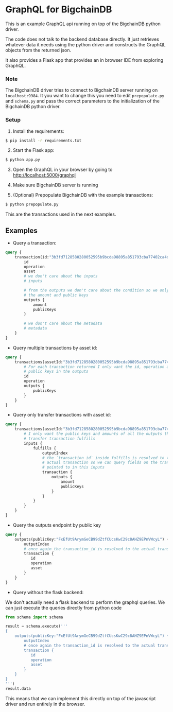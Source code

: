 # GraphQL for BigchainDB

This is an example GraphQL api running on top of the BigchainDB python driver.

The code does not talk to the backend database directly. It just retrieves
whatever data it needs using the python driver and constructs the GraphQL
objects from the returned json.

It also provides a Flask app that provides an in browser IDE from exploring
GraphQL.

### Note

The BigchainDB driver tries to connect to BigchainDB server running on
`localhost:9984`. It you want to change this you need to edit `prepopulate.py`
and `schema.py` and pass the correct parameters to the initialization of the
BigchainDB python driver.

### Setup

1. Install the requirements:
```bash
$ pip install -r requirements.txt
```

2. Start the Flask app:
```bash
$ python app.py
```

3. Open the GraphQL in your browser by going to
   [http://localhost:5000/graphql](http://localhost:5000/graphql)

4. Make sure BigchainDB server is running

5. (Optional) Prepopulate BigchainDB with the example transactions:
```bash
$ python prepopulate.py
```

This are the transactions used in the next examples.


## Examples

- Query a transaction:
```graphql
query {
    transaction(id:"3b3fd7128580280052595b9bcda98895a851793cba77402ca4de0963be958c9e") {
        id
        operation
        asset
        # we don't care about the inputs
        # inputs

        # from the outputs we don't care about the condition so we only want
        # the amount and public keys
        outputs {
            amount
            publicKeys
        }

        # we don't care about the metadata
        # metadata
    }
}
```

- Query multiple transactions by asset id:
```graphql
query {
    transactions(assetId:"3b3fd7128580280052595b9bcda98895a851793cba77402ca4de0963be958c9e") {
        # For each transaction returned I only want the id, operation and
        # public keys in the outputs
        id
        operation
        outputs {
            publicKeys
        }
    }
}
```

- Query only transfer transactions with asset id:
```graphql
query {
    transactions(assetId:"3b3fd7128580280052595b9bcda98895a851793cba77402ca4de0963be958c9e", operation:"TRANSFER") {
        # I only want the public keys and amounts of all the outputs that this
        # transfer transaction fulfills
        inputs {
            fulfills {
                outputIndex
                # the `transaction_id` inside fulfills is resolved to the
                # actual transaction so we can query fields on the transaction
                # pointed to in this inputs
                transaction {
                    outputs {
                        amount
                        publicKeys
                    }
                }
            }
        }
    }
}
```

- Query the outputs endpoint by public key
```graphql
query {
    outputs(publicKey:"FxEfUt9ArymGeCB99dZtfCUcsKwC29c8AHZ9EPnVWcyL") {
        outputIndex
        # once again the transaction_id is resolved to the actual transaction
        transaction {
           id
           operation
           asset
        }
    }
}
```

- Query without the flask backend:

We don't actually need a flask backend to perform the graphql queries. We can
just execute the queries directly from python code
```python
from schema import schema

result = schema.execute('''
{
    outputs(publicKey:"FxEfUt9ArymGeCB99dZtfCUcsKwC29c8AHZ9EPnVWcyL") {
        outputIndex
        # once again the transaction_id is resolved to the actual transaction
        transaction {
           id
           operation
           asset
        }
    }
}
''')
result.data
```

This means that we can implement this directly on top of the javascript driver
and run entirely in the browser.
